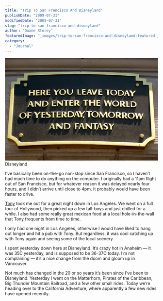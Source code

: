 ```yaml
---
title: "Trip To San Francisco And Disneyland"
publishDate: "2009-07-31"
modifiedDate: "2009-07-31"
slug: "trip-to-san-francisco-and-disneyland"
author: "Duane Storey"
featuredImage: "_images/trip-to-san-francisco-and-disneyland-featured.jpg"
category:
  - "Journal"
---
```


[![](_images/trip-to-san-francisco-and-disneyland-1.jpg "Disneyland")](http://www.migratorynerd.com/wordpress/wp-content/uploads/2011/07/2595687159_f730089462_z.jpg)Disneyland



I’ve basically been on-the-go non-stop since San Francisco, so I haven’t had much time to do anything on the computer. I originally had a 11am flight out of San Francisco, but for whatever reason it was delayed nearly four hours, and I didn’t arrive until close to 4pm. It probably would have been faster to drive.

[Tony](http://tonypierce.com) took me out for a great night down in Los Angeles. We went on a full tour of Hollywood, then picked up a few tall-boys and just chilled for a while. I also had some really great mexican food at a local hole-in-the-wall that Tony frequents from time to time.

I only had one night in Los Angeles, otherwise I would have liked to hang out longer and hit a pub with Tony. But regardless, it was cool catching up with Tony again and seeing some of the local scenery.

I spent yesterday down here at Disneyland. It’s crazy hot in Anaheim — it was 35C yesterday, and is supposed to be 36-37C today. I’m not complaining — it’s a nice change from the doom and gloom up in Vancouver.

Not much has changed in the 20 or so years it’s been since I’ve been to Disneyland. Yesterday I went on the Matterhorn, Pirates of the Caribbean, Big Thunder Mountain Railroad, and a few other small rides. Today we’re heading over to the California Adventure, where apparently a few new rides have opened recently.